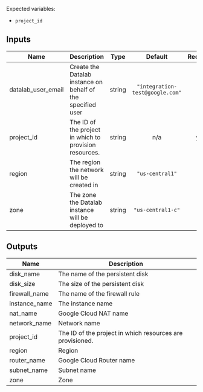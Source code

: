 Expected variables:
- `project_id`

<!-- BEGINNING OF PRE-COMMIT-TERRAFORM DOCS HOOK -->
## Inputs

| Name | Description | Type | Default | Required |
|------|-------------|:----:|:-----:|:-----:|
| datalab\_user\_email | Create the Datalab instance on behalf of the specified user | string | `"integration-test@google.com"` | no |
| project\_id | The ID of the project in which to provision resources. | string | n/a | yes |
| region | The region the network will be created in | string | `"us-central1"` | no |
| zone | The zone the Datalab instance will be deployed to | string | `"us-central1-c"` | no |

## Outputs

| Name | Description |
|------|-------------|
| disk\_name | The name of the persistent disk |
| disk\_size | The size of the persistent disk |
| firewall\_name | The name of the firewall rule |
| instance\_name | The instance name |
| nat\_name | Google Cloud NAT name |
| network\_name | Network name |
| project\_id | The ID of the project in which resources are provisioned. |
| region | Region |
| router\_name | Google Cloud Router name |
| subnet\_name | Subnet name |
| zone | Zone |

<!-- END OF PRE-COMMIT-TERRAFORM DOCS HOOK -->
